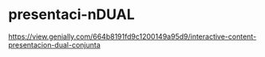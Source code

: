 # presentaci-nDUAL
https://view.genially.com/664b8191fd9c1200149a95d9/interactive-content-presentacion-dual-conjunta
